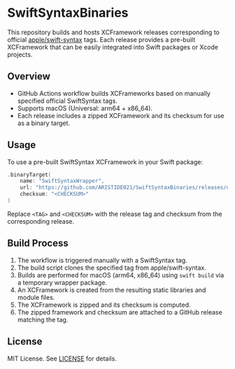 # SwiftSyntaxBinaries

This repository builds and hosts XCFramework releases corresponding to official [apple/swift-syntax](https://github.com/apple/swift-syntax) tags. Each release provides a pre-built XCFramework that can be easily integrated into Swift packages or Xcode projects.

## Overview

- GitHub Actions workflow builds XCFrameworks based on manually specified official SwiftSyntax tags.
- Supports macOS (Universal: arm64 + x86_64).
- Each release includes a zipped XCFramework and its checksum for use as a binary target.

## Usage

To use a pre-built SwiftSyntax XCFramework in your Swift package:

```swift
.binaryTarget(
    name: "SwiftSyntaxWrapper",
    url: "https://github.com/ARISTIDE021/SwiftSyntaxBinaries/releases/download/<TAG>/SwiftSyntax.xcframework.zip",
    checksum: "<CHECKSUM>"
)
```

Replace `<TAG>` and `<CHECKSUM>` with the release tag and checksum from the corresponding release.

## Build Process

1. The workflow is triggered manually with a SwiftSyntax tag.
2. The build script clones the specified tag from apple/swift-syntax.
3. Builds are performed for macOS (arm64, x86_64) using `swift build` via a temporary wrapper package.
4. An XCFramework is created from the resulting static libraries and module files.
5. The XCFramework is zipped and its checksum is computed.
6. The zipped framework and checksum are attached to a GitHub release matching the tag.

## License

MIT License. See [LICENSE](LICENSE) for details.
